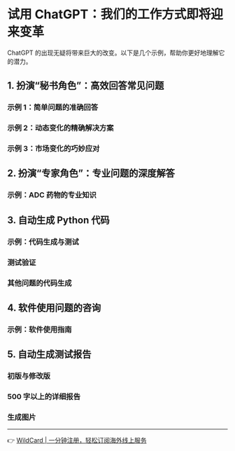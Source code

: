 # 试用 ChatGPT：我们的工作方式即将迎来变革

ChatGPT 的出现无疑将带来巨大的改变。以下是几个示例，帮助你更好地理解它的潜力。

## 1. 扮演“秘书角色”：高效回答常见问题

### 示例 1：简单问题的准确回答


### 示例 2：动态变化的精确解决方案


### 示例 3：市场变化的巧妙应对


## 2. 扮演“专家角色”：专业问题的深度解答

### 示例：ADC 药物的专业知识


## 3. 自动生成 Python 代码

### 示例：代码生成与测试


### 测试验证


### 其他问题的代码生成


## 4. 软件使用问题的咨询

### 示例：软件使用指南


## 5. 自动生成测试报告

### 初版与修改版


### 500 字以上的详细报告


### 生成图片


---

👉 [WildCard | 一分钟注册，轻松订阅海外线上服务](https://bbtdd.com/WildCard)